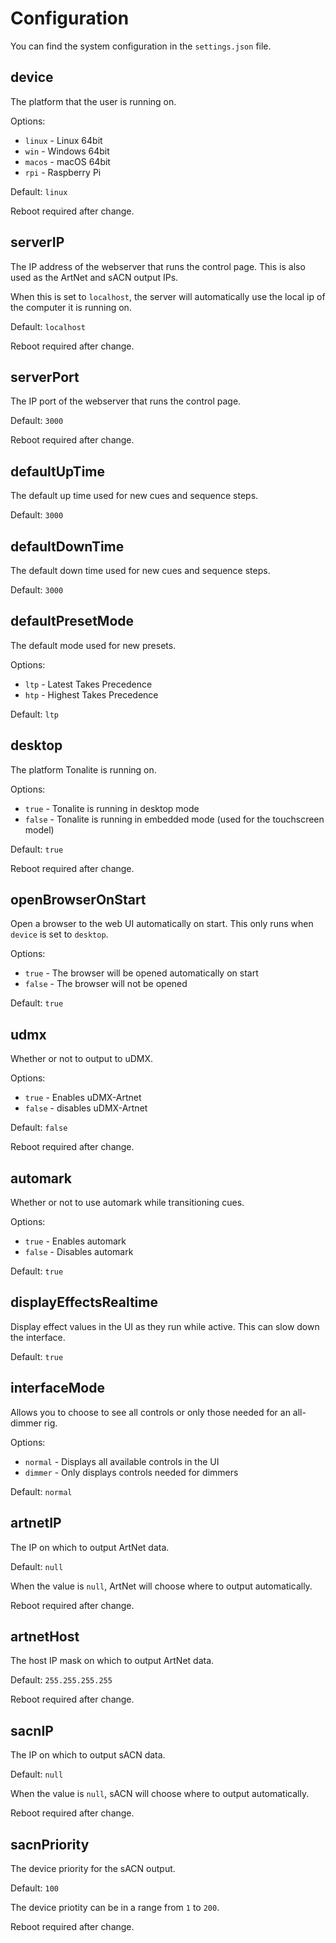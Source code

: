 # Configuration

You can find the system configuration in the `settings.json` file.

## device

The platform that the user is running on.

Options:

- `linux` - Linux 64bit
- `win` - Windows 64bit
- `macos` - macOS 64bit
- `rpi` - Raspberry Pi

Default: `linux`

Reboot required after change.

## serverIP

The IP address of the webserver that runs the control page. This is also used as the ArtNet and sACN output IPs.

When this is set to `localhost`, the server will automatically use the local ip of the computer it is running on.

Default: `localhost`

Reboot required after change.

## serverPort

The IP port of the webserver that runs the control page.

Default: `3000`

Reboot required after change.

## defaultUpTime

The default up time used for new cues and sequence steps.

Default: `3000`

## defaultDownTime

The default down time used for new cues and sequence steps.

Default: `3000`

## defaultPresetMode

The default mode used for new presets.

Options:

- `ltp` - Latest Takes Precedence
- `htp` - Highest Takes Precedence

Default: `ltp`

## desktop

The platform Tonalite is running on.

Options:

- `true` - Tonalite is running in desktop mode
- `false` - Tonalite is running in embedded mode (used for the touchscreen model)

Default: `true`
  
Reboot required after change.

## openBrowserOnStart

Open a browser to the web UI automatically on start. This only runs when `device` is set to `desktop`.

Options:

- `true` - The browser will be opened automatically on start
- `false` - The browser will not be opened

Default: `true`

## udmx

Whether or not to output to uDMX.

Options:

- `true` - Enables uDMX-Artnet
- `false` - disables uDMX-Artnet

Default: `false`

Reboot required after change.

## automark

Whether or not to use automark while transitioning cues.

Options:

- `true` - Enables automark
- `false` - Disables automark

Default: `true`

## displayEffectsRealtime

Display effect values in the UI as they run while active. This can slow down the interface.

Default: `true`

## interfaceMode

Allows you to choose to see all controls or only those needed for an all-dimmer rig.

Options:

- `normal` - Displays all available controls in the UI
- `dimmer` - Only displays controls needed for dimmers

Default: `normal`

## artnetIP

The IP on which to output ArtNet data.

Default: `null`

When the value is `null`, ArtNet will choose where to output automatically.

Reboot required after change.

## artnetHost

The host IP mask on which to output ArtNet data.

Default: `255.255.255.255`

Reboot required after change.

## sacnIP

The IP on which to output sACN data.

Default: `null`

When the value is `null`, sACN will choose where to output automatically.

Reboot required after change.

## sacnPriority

The device priority for the sACN output.

Default: `100`

The device priotity can be in a range from `1` to `200`.

Reboot required after change.